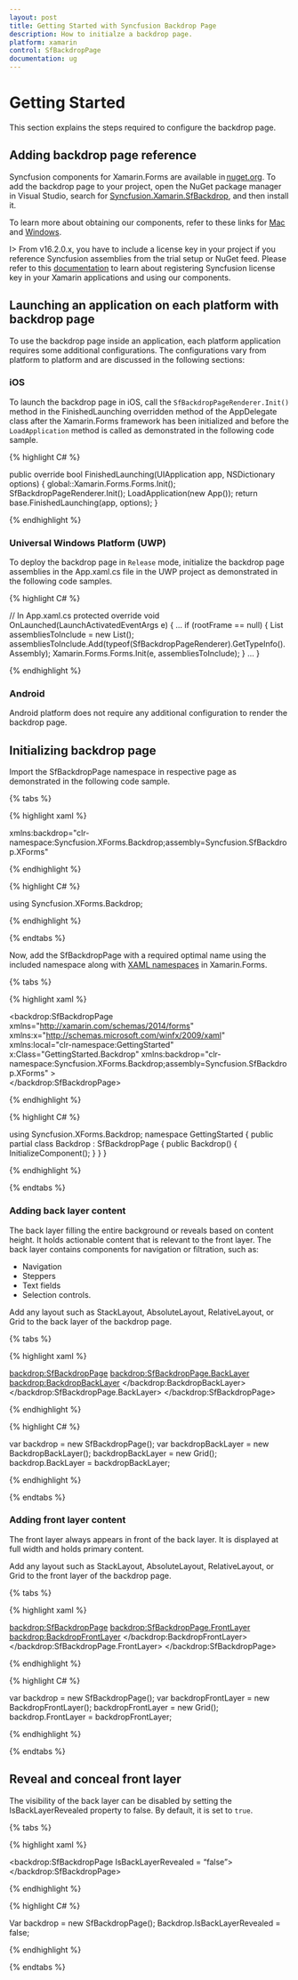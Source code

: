 ```yaml
---
layout: post
title: Getting Started with Syncfusion Backdrop Page
description: How to initialze a backdrop page.
platform: xamarin
control: SfBackdropPage
documentation: ug
---
```


# Getting Started

This section explains the steps required to configure the backdrop page.

## Adding backdrop page reference

Syncfusion components for Xamarin.Forms are available in [nuget.org](https://www.nuget.org). To add the backdrop page to your project, open the NuGet package manager in Visual Studio, search for [Syncfusion.Xamarin.SfBackdrop](https://www.nuget.org/packages/Syncfusion.Xamarin.SfBackdrop), and then install it.


To learn more about obtaining our components, refer to these links for [Mac](https://help.syncfusion.com/xamarin/introduction/download-and-installation/mac) and [Windows](https://help.syncfusion.com/xamarin/introduction/download-and-installation/windows).


I> From v16.2.0.x, you have to include a license key in your project if you reference Syncfusion assemblies from the trial setup or NuGet feed. Please refer to this [documentation](https://help.syncfusion.com/common/essential-studio/licensing/license-key) to learn about registering Syncfusion license key in your Xamarin applications and using our components.

## Launching an application on each platform with backdrop page

To use the backdrop page inside an application, each platform application requires some additional configurations. The configurations vary from platform to platform and are discussed in the following sections:

### iOS

To launch the backdrop page in iOS, call the `SfBackdropPageRenderer.Init()` method in the FinishedLaunching overridden method of the AppDelegate class after the Xamarin.Forms framework has been initialized and before the `LoadApplication` method is called as demonstrated in the following code sample.


{% highlight C# %} 

public override bool FinishedLaunching(UIApplication app, NSDictionary options)
{
    global::Xamarin.Forms.Forms.Init();
    SfBackdropPageRenderer.Init();
    LoadApplication(new App());
    return base.FinishedLaunching(app, options);
} 

{% endhighlight %}


### Universal Windows Platform (UWP)

To deploy the backdrop page in `Release` mode, initialize the backdrop page assemblies in the App.xaml.cs file in the UWP project as demonstrated in the following code samples.

{% highlight C# %} 

// In App.xaml.cs 
protected override void OnLaunched(LaunchActivatedEventArgs e)
{ 
   … 
   if (rootFrame == null) 
   { 
      List<Assembly> assembliesToInclude = new List<Assembly>();
      assembliesToInclude.Add(typeof(SfBackdropPageRenderer).GetTypeInfo().Assembly);
      Xamarin.Forms.Forms.Init(e, assembliesToInclude);
   } 
   … 
}

{% endhighlight %}

### Android

Android platform does not require any additional configuration to render the backdrop page.

## Initializing backdrop page

Import the SfBackdropPage namespace in respective page as demonstrated in the following code sample.

{% tabs %} 

{% highlight xaml %} 

xmlns:backdrop="clr-namespace:Syncfusion.XForms.Backdrop;assembly=Syncfusion.SfBackdrop.XForms"

{% endhighlight %}

{% highlight C# %} 

using Syncfusion.XForms.Backdrop;

{% endhighlight %}

{% endtabs %}

Now, add the SfBackdropPage with a required optimal name using the included namespace along with [XAML namespaces](https://docs.microsoft.com/en-us/xamarin/xamarin-forms/xaml/namespaces) in Xamarin.Forms.

{% tabs %} 

{% highlight xaml %} 

<?xml version="1.0" encoding="UTF-8"?>
<backdrop:SfBackdropPage  xmlns="http://xamarin.com/schemas/2014/forms"
        xmlns:x="http://schemas.microsoft.com/winfx/2009/xaml" 
       xmlns:local="clr-namespace:GettingStarted"
        x:Class="GettingStarted.Backdrop" 
        xmlns:backdrop="clr-namespace:Syncfusion.XForms.Backdrop;assembly=Syncfusion.SfBackdrop.XForms"
        >		
</backdrop:SfBackdropPage>

{% endhighlight %}

{% highlight C# %} 

using Syncfusion.XForms.Backdrop;
namespace GettingStarted
{
    public partial class Backdrop : SfBackdropPage
    {
        public Backdrop()
        {
            InitializeComponent();
         }
    }
}

{% endhighlight %}

{% endtabs %}

### Adding back layer content
The back layer filling the entire background or reveals based on content height. It holds actionable content that is relevant to the front layer.
The back layer contains components for navigation or filtration, such as:

* Navigation
* Steppers
* Text fields
* Selection controls.

Add any layout such as StackLayout, AbsoluteLayout, RelativeLayout, or Grid to the back layer of the backdrop page.

{% tabs %} 

{% highlight xaml %} 

<backdrop:SfBackdropPage>
        <backdrop:SfBackdropPage.BackLayer>
            <backdrop:BackdropBackLayer>
                <Grid />
            </backdrop:BackdropBackLayer>
        </backdrop:SfBackdropPage.BackLayer>
</backdrop:SfBackdropPage>
 

{% endhighlight %}

{% highlight C# %} 

var backdrop = new SfBackdropPage();
var backdropBackLayer = new BackdropBackLayer();
backdropBackLayer = new Grid();
backdrop.BackLayer = backdropBackLayer;


{% endhighlight %}

{% endtabs %}

### Adding front layer content
The front layer always appears in front of the back layer. It is displayed at full width and holds primary content.

Add any layout such as StackLayout, AbsoluteLayout, RelativeLayout, or Grid to the front layer of the backdrop page.

{% tabs %} 

{% highlight xaml %} 

<backdrop:SfBackdropPage>
        <backdrop:SfBackdropPage.FrontLayer>
            <backdrop:BackdropFrontLayer>
                <Grid />
            </backdrop:BackdropFrontLayer>
        </backdrop:SfBackdropPage.FrontLayer>
</backdrop:SfBackdropPage>
 

{% endhighlight %}

{% highlight C# %} 

var backdrop = new SfBackdropPage();
var backdropFrontLayer = new BackdropFrontLayer();
backdropFrontLayer = new Grid();
backdrop.FrontLayer = backdropFrontLayer;


{% endhighlight %}

{% endtabs %}

## Reveal and conceal front layer

The visibility of the back layer can be disabled by setting the IsBackLayerRevealed property to false. By default, it is set to `true`.

{% tabs %} 

{% highlight xaml %} 

<backdrop:SfBackdropPage IsBackLayerRevealed = “false”>
</backdrop:SfBackdropPage>
 
{% endhighlight %}

{% highlight C# %} 

Var backdrop = new SfBackdropPage();
Backdrop.IsBackLayerRevealed = false;

{% endhighlight %}

{% endtabs %}
